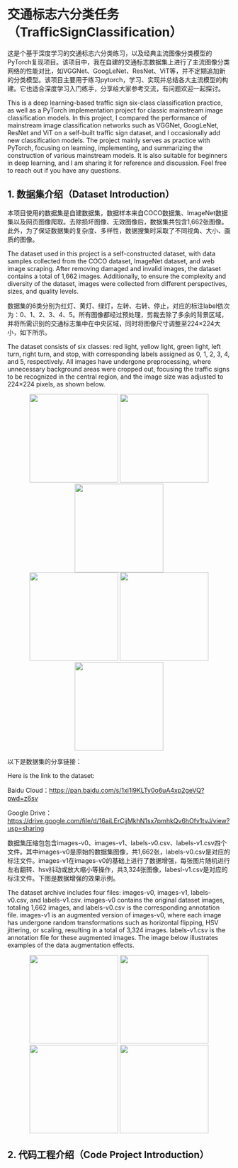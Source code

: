 # 交通标志六分类任务（TrafficSignClassification）
这是个基于深度学习的交通标志六分类练习，以及经典主流图像分类模型的PyTorch复现项目。该项目中，我在自建的交通标志数据集上进行了主流图像分类网络的性能对比，如VGGNet、GoogLeNet、ResNet、ViT等，并不定期追加新的分类模型。该项目主要用于练习pytorch，学习、实现并总结各大主流模型的构建。它也适合深度学习入门练手，分享给大家参考交流，有问题欢迎一起探讨。

This is a deep learning-based traffic sign six-class classification practice, as well as a PyTorch implementation project for classic mainstream image classification models. In this project, I compared the performance of mainstream image classification networks such as VGGNet, GoogLeNet, ResNet and ViT on a self-built traffic sign dataset, and I occasionally add new classification models. The project mainly serves as practice with PyTorch, focusing on learning, implementing, and summarizing the construction of various mainstream models. It is also suitable for beginners in deep learning, and I am sharing it for reference and discussion. Feel free to reach out if you have any questions.

## 1. 数据集介绍（Dataset Introduction）
本项目使用的数据集是自建数据集，数据样本来自COCO数据集、ImageNet数据集以及网页图像爬取。去除损坏图像、无效图像后，数据集共包含1,662张图像。此外，为了保证数据集的复杂度、多样性，数据搜集时采取了不同视角、大小、画质的图像。

The dataset used in this project is a self-constructed dataset, with data samples collected from the COCO dataset, ImageNet dataset, and web image scraping. After removing damaged and invalid images, the dataset contains a total of 1,662 images. Additionally, to ensure the complexity and diversity of the dataset, images were collected from different perspectives, sizes, and quality levels.

数据集的6类分别为红灯、黄灯、绿灯，左转、右转、停止，对应的标注label依次为：0、1、2、3、4、5。所有图像都经过预处理，剪裁去除了多余的背景区域，并将所需识别的交通标志集中在中央区域，同时将图像尺寸调整至224×224大小，如下所示。

The dataset consists of six classes: red light, yellow light, green light, left turn, right turn, and stop, with corresponding labels assigned as 0, 1, 2, 3, 4, and 5, respectively. All images have undergone preprocessing, where unnecessary background areas were cropped out, focusing the traffic signs to be recognized in the central region, and the image size was adjusted to 224×224 pixels, as shown below.

<div align="center">
  <img src="https://github.com/user-attachments/assets/d9e991f5-36c3-4ebb-ab20-b32a60e4ba28" width="200"/>
  <img src="https://github.com/user-attachments/assets/0a013877-da0e-4621-b787-a9c67758765c" width="200"/>
  <img src="https://github.com/user-attachments/assets/cfa2723a-6b22-42a2-806f-f4f89e331f3e" width="200"/>
</div>

<div align="center">
  <img src="https://github.com/user-attachments/assets/1443fc11-783f-46e7-9ce2-05d76119e1cc" width="200"/>
  <img src="https://github.com/user-attachments/assets/da53307a-311d-4d05-89a7-a2ca5c9d350a" width="200"/>
  <img src="https://github.com/user-attachments/assets/712aa81f-0c89-4015-bf55-cebdec9f0f7d" width="200"/>
</div>

以下是数据集的分享链接：

Here is the link to the dataset:

Baidu Cloud：https://pan.baidu.com/s/1xi1l9KLTy0o6uA4xp2geVQ?pwd=z6sv

Google Drive：https://drive.google.com/file/d/16aiLErCjjMkhN1sx7pmhkQv6hOfv1tvJ/view?usp=sharing

数据集压缩包包含images-v0、images-v1、labels-v0.csv、labels-v1.csv四个文件。其中images-v0是原始的数据集图像，共1,662张，labels-v0.csv是对应的标注文件。images-v1在images-v0的基础上进行了数据增强，每张图片随机进行左右翻转、hsv抖动或放大缩小等操作，共3,324张图像，labesl-v1.csv是对应的标注文件。下图是数据增强的效果示例。

The dataset archive includes four files: images-v0, images-v1, labels-v0.csv, and labels-v1.csv. images-v0 contains the original dataset images, totaling 1,662 images, and labels-v0.csv is the corresponding annotation file. images-v1 is an augmented version of images-v0, where each image has undergone random transformations such as horizontal flipping, HSV jittering, or scaling, resulting in a total of 3,324 images. labels-v1.csv is the annotation file for these augmented images. The image below illustrates examples of the data augmentation effects.

<div align="center">
  <img src="https://github.com/user-attachments/assets/7a114c12-7317-4af9-9545-a05c1598f916" width="200"/>
  <img src="https://github.com/user-attachments/assets/0eedbcb8-db09-46e2-a6a2-08a66152fa7b" width="200"/>
</div>

<div align="center">
  <img src="https://github.com/user-attachments/assets/2a38a3bc-be4a-4ed7-861b-9acd2b857fe6" width="200"/>
  <img src="https://github.com/user-attachments/assets/099a712c-a143-4703-a5fd-afc01efccc76" width="200"/>
</div>

## 2. 代码工程介绍（Code Project Introduction）

